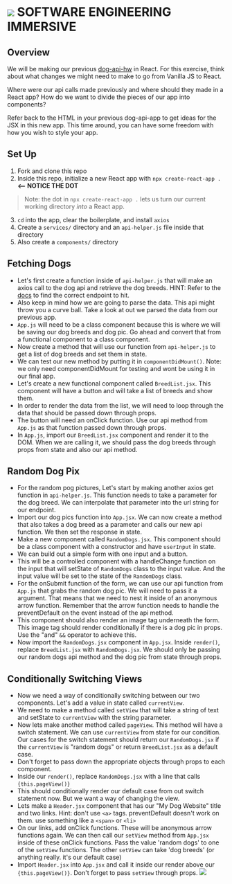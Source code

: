 # ![](https://ga-dash.s3.amazonaws.com/production/assets/logo-9f88ae6c9c3871690e33280fcf557f33.png)  SOFTWARE ENGINEERING IMMERSIVE

## Overview

We will be making our previous [dog-api-hw](https://git.generalassemb.ly/sei-nyc-pandas/dog-api-hw) in React. For this exercise, think about what changes we might need to make to go from Vanilla JS to React. 

Where were our api calls made previously and where should they made in a React app? 
How do we want to divide the pieces of our app into components? 

Refer back to the HTML in your previous dog-api-app to get ideas for the JSX in this new app. This time around, you can have some freedom with how you wish to style your app.

## Set Up

1. Fork and clone this repo
2. Inside this repo, initialize a new React app with `npx create-react-app .` **<-- NOTICE THE DOT**
>Note: the dot in `npx create-react-app .` lets us turn our current working directory *into* a React app.
3. `cd` into the app, clear the boilerplate, and install `axios`
4. Create a `services/` directory and an `api-helper.js` file inside that directory
5. Also create a `components/` directory

## Fetching Dogs

- Let's first create a function inside of `api-helper.js` that will make an axios call to the dog api and retrieve the dog breeds. HINT: Refer to the [docs](https://dog.ceo/dog-api/) to find the correct endpoint to hit.
- Also keep in mind how we are going to parse the data. This api might throw you a curve ball. Take a look at out we parsed the data from our previous app.
- `App.js` will need to be a class component because this is where we will be saving our dog breeds and dog pic. Go ahead and convert that from a functional component to a class component.
- Now create a method that will use our function from `api-helper.js` to get a list of dog breeds and set them in state.
- We can test our new method by putting it in `componentDidMount()`. Note: we only need componentDidMount for testing and wont be using it in our final app.
- Let's create a new functional component called `BreedList.jsx`. This component will have a button and will take a list of breeds and show them.
- In order to render the data from the list, we will need to loop through the data that should be passed down through props.
- The button will need an onClick function. Use our api method from `App.js` as that function passed down through props.
- In `App.js`, import our `BreedList.jsx` component and render it to the DOM. When we are calling it, we should pass the dog breeds through props from state and also our api method.

## Random Dog Pix

- For the random pog pictures, Let's start by making another axios get function in `api-helper.js`. This function needs to take a parameter for the dog breed. We can interpolate that parameter into the url string for our endpoint.
- Import our dog pics function into `App.jsx`. We can now create a method that also takes a dog breed as a parameter and calls our new api function. We then set the response in state.
- Make a new component called `RandomDogs.jsx`. This component should be a class component with a constructor and have `userInput` in state.
- We can build out a simple form with one input and a button.
- This will be a controlled component with a handleChange function on the input that will setState of `RandomDogs` class to the input value. And the input value will be set to the state of the `RandomDogs` class.
- For the onSubmit function of the form, we can use our api function from `App.js` that grabs the random dog pic. We will need to pass it a argument. That means that we need to nest it inside of an anonymous arrow function. Remember that the arrow function needs to handle the preventDefault on the event instead of the api method.
- This component should also render an image tag underneath the form. This image tag should render conditionally if there is a dog pic in props. Use the "and" `&&` operator to achieve this.
- Now import the `RandomDogs.jsx` component in `App.jsx`. Inside `render()`, replace `BreedList.jsx` with `RandomDogs.jsx`. We should only be passing our random dogs api method and the dog pic from state through props.

## Conditionally Switching Views

- Now we need a way of conditionally switching between our two components. Let's add a value in state called `currentView`.
- We need to make a method called `setView` that will take a string of text and setState to `currentView` with the string parameter.
- Now lets make another method called `pageView`. This method will have a switch statement. We can use `currentView` from state for our condition. Our cases for the switch statement should return our `RandomDogs.jsx` if the `currentView` is "random dogs" or return `BreedList.jsx` as a default case.
- Don't forget to pass down the appropriate objects through props to each component.
- Inside our `render()`, replace `RandomDogs.jsx` with a line that calls `{this.pageView()}`
- This should conditionally render our default case from out switch statement now. But we want a way of changing the view.
- Lets make a `Header.jsx` component that has our "My Dog Website" title and two links. Hint: don't use `<a>` tags. preventDefault doesn't work on them. use something like a `<span>` or `<li>`
- On our links, add onClick functions. These will be anonymous arrow functions again. We can then call our `setView` method from `App.jsx` inside of these onClick functions. Pass the value 'random dogs' to one of the `setView` functions. The other `setView` can take 'dog breeds' (or anything really. it's our default case)
- Import `Header.jsx` into `App.jsx` and call it inside our render above our `{this.pageView()}`. Don't forget to pass `setView` through props. 
![](https://media3.giphy.com/media/Yx5ns1mSPBle0/giphy.gif)

